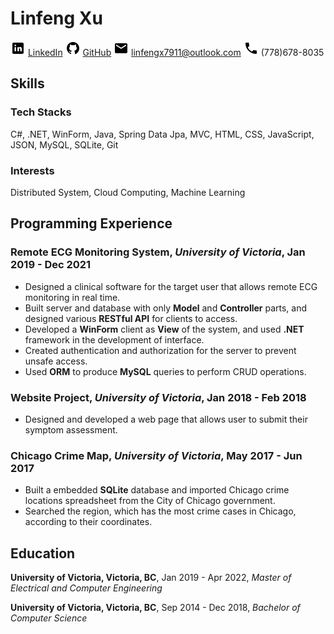 <link rel="stylesheet" href="englishfont.css">

# Linfeng Xu

![linkedin](Logos/icons8-linkedin-24.png) [LinkedIn](https://www.linkedin.com/in/linfeng-xu-98b51a126)
![github](Logos/icons8-github-24.png) [GitHub](https://github.com/whiskey711)
![mail](Logos/icons8-envelope-24.png) [linfengx7911@outlook.com](mailto:linfengx7911@outlook.com)
![phone](Logos/icons8-phone-24.png) (778)678-8035

## Skills

### Tech Stacks
C#, .NET, WinForm, Java, Spring Data Jpa, MVC, HTML, CSS, JavaScript, JSON, MySQL, SQLite, Git
### Interests
Distributed System, Cloud Computing, Machine Learning

## Programming Experience

### Remote ECG Monitoring System, *University of Victoria*, Jan 2019 - Dec 2021

- Designed a clinical software for the target user that allows remote ECG monitoring in real time.
- Built server and database with only **Model** and **Controller** parts, and designed various **RESTful API** for clients to access.
- Developed a **WinForm** client as **View** of the system, and used **.NET** framework in the development of interface.
- Created authentication and authorization for the server to prevent unsafe access.
- Used **ORM** to produce **MySQL** queries to perform CRUD operations.

### Website Project, *University of Victoria*, Jan 2018 - Feb 2018

- Designed and developed a web page that allows user to submit their symptom assessment.

### Chicago Crime Map, *University of Victoria*, May 2017 - Jun 2017

- Built a embedded **SQLite** database and imported Chicago crime locations spreadsheet from the City of Chicago government.
- Searched the region, which has the most crime cases in Chicago, according to their coordinates.

## Education

**University of Victoria, Victoria, BC**, Jan 2019 - Apr 2022, *Master of Electrical and Computer Engineering* 

**University of Victoria, Victoria, BC**, Sep 2014 - Dec 2018, *Bachelor of Computer Science* 